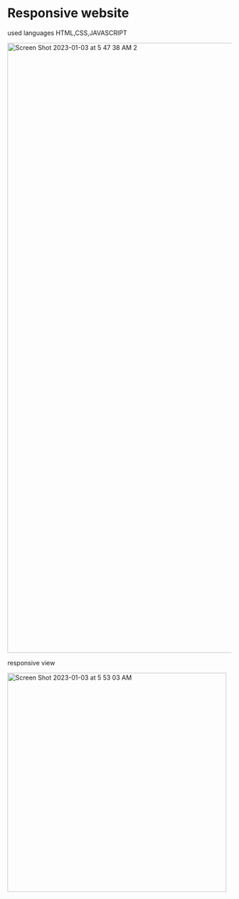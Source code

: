 # Responsive website

used languages HTML,CSS,JAVASCRIPT

<img width="1370" alt="Screen Shot 2023-01-03 at 5 47 38 AM 2" src="https://user-images.githubusercontent.com/98579706/210370115-c2d259d5-3904-471d-ba7c-81b9b4ba97e5.png">

responsive view

<img width="492" alt="Screen Shot 2023-01-03 at 5 53 03 AM" src="https://user-images.githubusercontent.com/98579706/210370713-4920009c-4476-4de1-ae8a-a3e50824f5b4.png">


